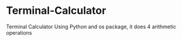 # Terminal-Calculator
Terminal Calculator Using Python and os package, it does 4 arithmetic operations
